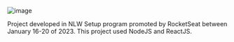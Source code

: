 ![image](https://user-images.githubusercontent.com/22304283/233804229-01ec5896-6c3e-4f9e-8c43-e26d154572b7.png)

Project developed in NLW Setup program promoted by RocketSeat between January 16-20 of 2023.
This project used NodeJS and ReactJS.
